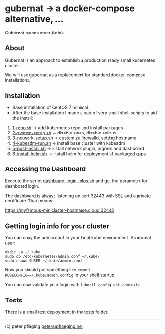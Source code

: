 # gubernat -> a docker-compose alternative, ...

Gubernat means steer (latin).

## About

Gubernat is an approach to establish a production ready small kubernetes cluster.

We will use gubernat as a replacement for standard docker-compose installations. 

## Installation

- Base installation of CentOS 7 minimal
- After the base installation I made a pair of very small shell scripts to aid the install:

1. [1-repo.sh](1-repo.sh) -> add kubernetes repo and install packages
1. [2-system-setup.sh](2-system-setup.sh) -> disable swap, disable selinux
1. [3-network-setup.sh](3-network-setup.sh) -> customize firewalld, setting hostname
1. [4-kubeadm-run.sh](4-kubeadm-run.sh) -> install base cluster with kubeadm
1. [5-post-install.sh](5-post-install.sh) -> install network plugin, ingress and dashboard
1. [6-install-helm.sh](6-install-helm.sh) -> install helm for deployment of packaged apps

 ## Accessing the Dashboard

Execute the script [dashboard-login-infos.sh](dashboard-login-infos.sh) and get the parameter for dashboard login.

The dashboard is always listening on port 32443 with SSL and a private certificate. That means:

<https://myfamous-minicluster-hostname.cloud:32443>

## Getting login info for your cluster

You can copy the admin.conf in your local kube environment. As normal user:

```shell
mkdir -p ~/.kube
sudo cp /etc/kubernetes/admin.conf ~/.kube/
sudo chown $USER ~/.kube/admin.conf
```

Now you should put something like `export KUBECONFIG=~/.kube/admin.config` in your shell startup.

You can now validate your login with `kubectl config get-contexts`

## Tests

There is a small test deployment in the [tests](tests/) folder.

---
(c) peter pfläging <peter@pflaeging.net>
